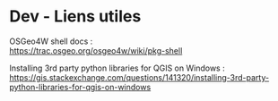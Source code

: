 # Dev - Liens utiles

OSGeo4W shell docs :  
<https://trac.osgeo.org/osgeo4w/wiki/pkg-shell>

Installing 3rd party python libraries for QGIS on Windows :  
<https://gis.stackexchange.com/questions/141320/installing-3rd-party-python-libraries-for-qgis-on-windows>
